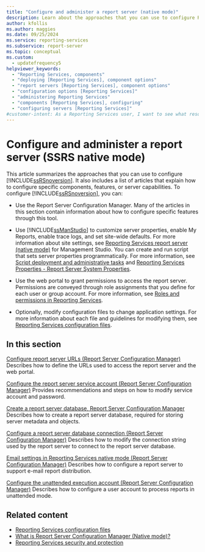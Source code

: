 ```yaml
---
title: "Configure and administer a report server (native mode)"
description: Learn about the approaches that you can use to configure Reporting Services and find articles about how to configure components, features, or server capabilities.
author: kfollis
ms.author: maggies
ms.date: 09/25/2024
ms.service: reporting-services
ms.subservice: report-server
ms.topic: conceptual
ms.custom:
  - updatefrequency5
helpviewer_keywords:
  - "Reporting Services, components"
  - "deploying [Reporting Services], component options"
  - "report servers [Reporting Services], component options"
  - "configuration options [Reporting Services]"
  - "administering Reporting Services"
  - "components [Reporting Services], configuring"
  - "configuring servers [Reporting Services]"
#customer-intent: As a Reporting Services user, I want to see what resources are available to me so that I can effectively configure Reporting Services.
---
```

# Configure and administer a report server (SSRS native mode)

This article summarizes the approaches that you can use to configure [!INCLUDE[ssRSnoversion](../../includes/ssrsnoversion-md.md)]. It also includes a list of articles that explain how to configure specific components, features, or server capabilities. To configure [!INCLUDE[ssRSnoversion](../../includes/ssrsnoversion-md.md)], you can:

- Use the Report Server Configuration Manager. Many of the articles in this section contain information about how to configure specific features through this tool.

- Use [!INCLUDE[ssManStudio](../../includes/ssmanstudio-md.md)] to customize server properties, enable My Reports, enable trace logs, and set site-wide defaults. For more information about site settings, see [Reporting Services report server &#40;native mode&#41;](../../reporting-services/report-server/reporting-services-report-server-native-mode.md) for Management Studio. You can create and run script that sets server properties programmatically. For more information, see [Script deployment and administrative tasks](../../reporting-services/tools/script-deployment-and-administrative-tasks.md) and [Reporting Services Properties - Report Server System Properties](../../reporting-services/report-server-web-service/net-framework/reporting-services-properties-report-server-system-properties.md).

- Use the web portal to grant permissions to access the report server. Permissions are conveyed through role assignments that you define for each user or group account. For more information, see [Roles and permissions in Reporting Services](../../reporting-services/security/roles-and-permissions-reporting-services.md).

- Optionally, modify configuration files to change application settings. For more information about each file and guidelines for modifying them, see [Reporting Services configuration files](../../reporting-services/report-server/reporting-services-configuration-files.md).

## In this section

[Configure report server URLs &#40;Report Server Configuration Manager&#41;](../../reporting-services/install-windows/configure-report-server-urls-ssrs-configuration-manager.md)
Describes how to define the URLs used to access the report server and the web portal.

[Configure the report server service account &#40;Report Server Configuration Manager&#41;](../../reporting-services/install-windows/configure-the-report-server-service-account-ssrs-configuration-manager.md)
Provides recommendations and steps on how to modify service account and password.

[Create a report server database, Report Server Configuration Manager](../../reporting-services/install-windows/ssrs-report-server-create-a-report-server-database.md)
Describes how to create a report server database, required for storing server metadata and objects.

[Configure a report server database connection &#40;Report Server Configuration Manager&#41;](../../reporting-services/install-windows/configure-a-report-server-database-connection-ssrs-configuration-manager.md)
Describes how to modify the connection string used by the report server to connect to the report server database.

[Email settings in Reporting Services native mode (Report Server Configuration Manager)](../install-windows/e-mail-settings-reporting-services-native-mode-configuration-manager.md)
Describes how to configure a report server to support e-mail report distribution.

[Configure the unattended execution account &#40;Report Server Configuration Manager&#41;](../../reporting-services/install-windows/configure-the-unattended-execution-account-ssrs-configuration-manager.md)
Describes how to configure a user account to process reports in unattended mode.

## Related content

- [Reporting Services configuration files](../../reporting-services/report-server/reporting-services-configuration-files.md)
- [What is Report Server Configuration Manager (Native mode)?](../../reporting-services/install-windows/reporting-services-configuration-manager-native-mode.md)
- [Reporting Services security and protection](../../reporting-services/security/reporting-services-security-and-protection.md)